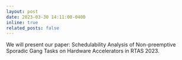 ```yaml
---
layout: post
date: 2023-03-30 14:11:00-0400
inline: true
related_posts: false
---
```


We will present our paper: Schedulability Analysis of Non-preemptive Sporadic Gang Tasks on Hardware Accelerators in RTAS 2023.
